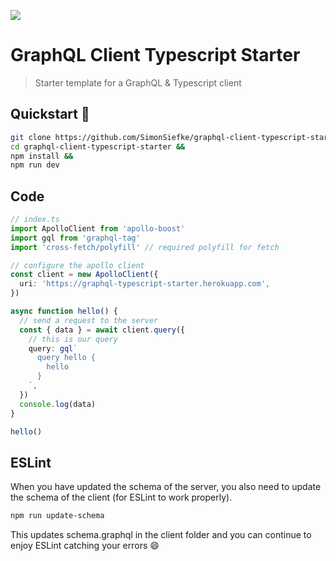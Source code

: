 ![](https://badges.renovateapi.com/github/bitworkers-official/graphql-typescript-starter)

# GraphQL Client Typescript Starter

> Starter template for a GraphQL & Typescript client

## Quickstart 🚀

```bash
git clone https://github.com/SimonSiefke/graphql-client-typescript-starter &&
cd graphql-client-typescript-starter &&
npm install &&
npm run dev
```

## Code

```ts
// index.ts
import ApolloClient from 'apollo-boost'
import gql from 'graphql-tag'
import 'cross-fetch/polyfill' // required polyfill for fetch

// configure the apollo client
const client = new ApolloClient({
  uri: 'https://graphql-typescript-starter.herokuapp.com',
})

async function hello() {
  // send a request to the server
  const { data } = await client.query({
    // this is our query
    query: gql`
      query hello {
        hello
      }
    `,
  })
  console.log(data)
}

hello()
```

## ESLint

When you have updated the schema of the server, you also need to update the schema of the client (for ESLint to work properly).

```bash
npm run update-schema
```

This updates schema.graphql in the client folder and you can continue to enjoy ESLint catching your errors 😄
